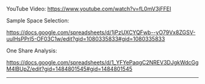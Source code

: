 YouTube Video: https://www.youtube.com/watch?v=fL0mV3jFFEI

Sample Space Selection:

https://docs.google.com/spreadsheets/d/1jPzUXCYQFwb--yO79Vx8ZGSV-uulHsPPrl5-OF03C1w/edit?gid=1080335833#gid=1080335833

One Share Analysis:

https://docs.google.com/spreadsheets/d/1_YFYePaqgC2NREV3DJgkWdcGgM4lBUpZ/edit?gid=1484801545#gid=1484801545

-------